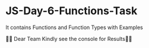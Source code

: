 # JS-Day-6-Functions-Task
It contains Functions and Function Types with Examples

👀👀 Dear Team Kindly see the console for Results👀👀
